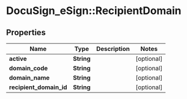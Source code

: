 # DocuSign_eSign::RecipientDomain

## Properties
Name | Type | Description | Notes
------------ | ------------- | ------------- | -------------
**active** | **String** |  | [optional] 
**domain_code** | **String** |  | [optional] 
**domain_name** | **String** |  | [optional] 
**recipient_domain_id** | **String** |  | [optional] 


